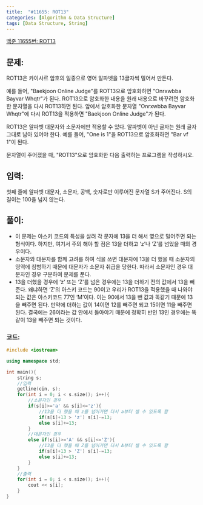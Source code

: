 ```yaml
---
title:  "#11655: ROT13"
categories: [Algorithm & Data Structure]
tags: [Data Structure, String]
---
```


[백준 11655번: ROT13](https://www.acmicpc.net/problem/11655)

## 문제:

ROT13은 카이사르 암호의 일종으로 영어 알파벳을 13글자씩 밀어서 만든다.

예를 들어, "Baekjoon Online Judge"를 ROT13으로 암호화하면 "Onrxwbba Bayvar Whqtr"가 된다. ROT13으로 암호화한 내용을 원래 내용으로 바꾸려면 암호화한 문자열을 다시 ROT13하면 된다. 앞에서 암호화한 문자열 "Onrxwbba Bayvar Whqtr"에 다시 ROT13을 적용하면 "Baekjoon Online Judge"가 된다.

ROT13은 알파벳 대문자와 소문자에만 적용할 수 있다. 알파벳이 아닌 글자는 원래 글자 그대로 남아 있어야 한다. 예를 들어, "One is 1"을 ROT13으로 암호화하면 "Bar vf 1"이 된다.

문자열이 주어졌을 때, "ROT13"으로 암호화한 다음 출력하는 프로그램을 작성하시오.

## 입력:

첫째 줄에 알파벳 대문자, 소문자, 공백, 숫자로만 이루어진 문자열 S가 주어진다. S의 길이는 100을 넘지 않는다.

## 풀이:

- 이 문제는 아스키 코드의 특성을 살려 각 문자에 13을 더 해서 옆으로 밀어주면 되는 형식이다. 하지만, 여기서 주의 해야 할 점은 13을 더하고 ‘z’나 ‘Z’를 넘었을 때의 경우이다.
- 소문자와 대문자를 함께 고려를 하여 식을 쓰면 대문자에 13을 더 했을 때 소문자의 영역에 침범하기 때문에 대문자가 소문자 취급을 당한다. 따라서 소문자인 경우 대문자인 경우 구분하여 문제를 푼다.
- 13을 더했을 경우에 ‘z’ 또는 ‘Z’를 넘은 경우에는 13을 더하기 전의 값에서 13을 빼준다. 왜냐하면 ‘Z’의 아스키 코드는 90이고 우리가 ROT13을 적용했을 때 나와야 되는 값은 아스키코드 77인 ‘M’이다. 이는 90에서 13을 뺀 값과 똑같기 때문에 13을 빼주면 된다. 만약에 더하는 값이 14이면 12를 빼주면 되고 15이면 11을 빼주면 된다. 결국에는 26이라는 값 안에서 돌아야기 때문에 정확히 반인 13인 경우에는 똑같이 13을 빼주면 되는 것이다.

### 코드:

```cpp
#include <iostream>

using namespace std;

int main(){
	string s;
	//입력 
	getline(cin, s);
	for(int i = 0; i < s.size(); i++){
		//소문자인 경우 
		if(s[i]>='a' && s[i]<='z'){
			//13을 더 했을 때 z를 넘어가면 다시 a부터 셀 수 있도록 함
			if(s[i]+13 > 'z') s[i]-=13;
			else s[i]+=13;
		}
		//대문자인 경우 
		else if(s[i]>='A' && s[i]<='Z'){
			//13을 더 했을 때 Z를 넘어가면 다시 A부터 셀 수 있도록 함
			if(s[i]+13 > 'Z') s[i]-=13;
			else s[i]+=13;
		}
	}
	//출력 
	for(int i = 0; i < s.size(); i++){
		cout << s[i];
	}
}
```
